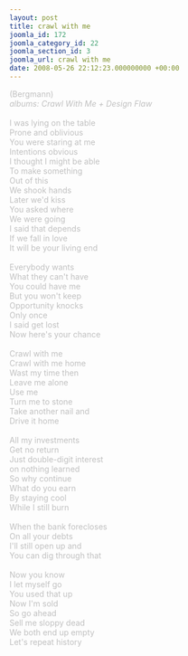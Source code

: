 ```yaml
---
layout: post
title: crawl with me
joomla_id: 172
joomla_category_id: 22
joomla_section_id: 3
joomla_url: crawl with me
date: 2008-05-26 22:12:23.000000000 +00:00
---
```

<span style="color: #c0c0c0">(Bergmann)<br />
<i>albums: Crawl With Me + Design Flaw</i><br />
<br />
I was lying on the table<br />
Prone and oblivious<br />
You were staring at me<br />
Intentions obvious<br />
I thought I might be able<br />
To make something<br />
Out of this<br />
We shook hands<br />
Later we'd kiss<br />
You asked where<br />
We were going<br />
I said that depends<br />
If we fall in love<br />
It will be your living end<br />
<br />
Everybody wants<br />
What they can't have<br />
You could have me<br />
But you won't keep<br />
Opportunity knocks<br />
Only once<br />
I said get lost<br />
Now here's your chance<br />
<br />
Crawl with me<br />
Crawl with me home<br />
Wast my time then<br />
Leave me alone<br />
Use me<br />
Turn me to stone<br />
Take another nail and<br />
Drive it home<br />
<br />
All my investments<br />
Get no return<br />
Just double-digit interest<br />
on nothing learned<br />
So why continue<br />
What do you earn<br />
By staying cool<br />
While I still burn<br />
<br />
When the bank forecloses<br />
On all your debts<br />
I'll still open up and<br />
You can dig through that<br />
<br />
Now you know<br />
I let myself go<br />
You used that up<br />
Now I'm sold<br />
So go ahead<br />
Sell me sloppy dead<br />
We both end up empty<br />
Let's repeat history</span>
